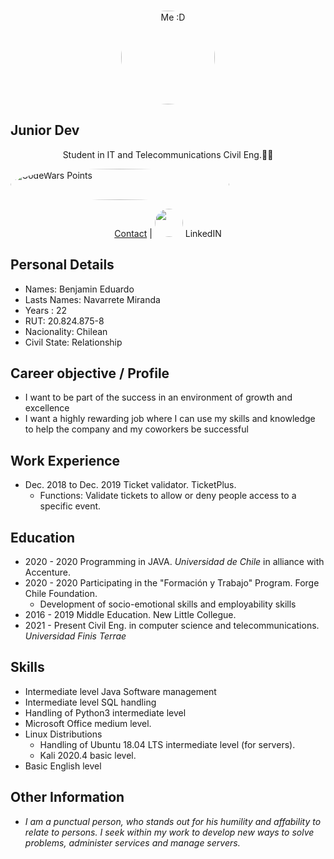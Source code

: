 <br>
<a>
<p align="center">
<img src="https://efinis.uft.cl/app/upload/users/9/94588/big_94588_6043c78cf1bab_fczxgz-profile-image.jpg?rand=61b9d232e2c5f" alt="Me :D" height="150" width="150" style="border-radius:100%"/>
</a>
</p>
<h2> Junior Dev</h2>
<p align="center">
Student in IT and Telecommunications Civil Eng.👨‍💻
</p>



<img src="https://www.codewars.com/users/BNAV01/badges/large" aling="center" alt="CodeWars Points" height="50" width="350" style="border-radius:100%" all/>

<p align="center">
  <a href="benjamin.navarretemiranda@gmail.com">Contact</a> | <img src="https://drive.google.com/u/0/drive-viewer/AKGpihYUZ1CWNroiF2cjUWH4TofU7YlR9IouMnDhYZU3mUC7NxTWyinMjolOpEoSBhl-HwTVEqE7quUoHdrJzci4CsRSsLjPd_Tq9hI=s1600-rw-v1" height="45" width="45" style="border-radius:100%" href="https://www.linkedin.com/in/benjamín-navarrete-miranda-07613a144/">  LinkedIN</a>
</p>

## Personal Details

- Names: Benjamin Eduardo 
- Lasts Names: Navarrete Miranda
- Years : 22
- RUT: 20.824.875-8
- Nacionality: Chilean
- Civil State: Relationship

## Career objective / Profile 

- I want to be part of the success in an environment of growth and excellence
- I want a highly rewarding job where I can use my skills and knowledge to help the company and my coworkers be successful


## Work Experience

- Dec. 2018 to Dec. 2019 Ticket validator. TicketPlus.
  - Functions: Validate tickets to allow or deny people access to a specific event.


## Education

- 2020 - 2020 Programming in JAVA. *Universidad de Chile* in alliance with Accenture.
- 2020 - 2020 Participating in the "Formación y Trabajo" Program. Forge Chile Foundation.
  - Development of socio-emotional skills and employability skills
- 2016 - 2019 Middle Education. New Little Collegue.
- 2021 - Present Civil Eng. in computer science and telecommunications. *Universidad Finis Terrae*

## Skills

- Intermediate level Java Software management
- Intermediate level SQL handling
- Handling of Python3 intermediate level
- Microsoft Office medium level. 
- Linux Distributions
  - Handling of Ubuntu 18.04 LTS intermediate level (for servers).
  - Kali 2020.4 basic level.
- Basic English level
## Other Information

- *I am a punctual person, who stands out for his humility and affability to relate to persons. I seek within my work to develop new ways to solve problems, administer services and manage servers.*

